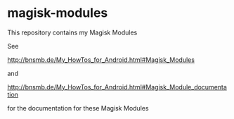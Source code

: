 # magisk-modules
This repository contains my Magisk Modules

See 

http://bnsmb.de/My_HowTos_for_Android.html#Magisk_Modules

and

http://bnsmb.de/My_HowTos_for_Android.html#Magisk_Module_documentation

for the documentation for these Magisk Modules



